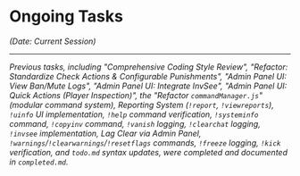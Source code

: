 # Ongoing Tasks
*(Date: Current Session)*

---
*Previous tasks, including "Comprehensive Coding Style Review", "Refactor: Standardize Check Actions & Configurable Punishments", "Admin Panel UI: View Ban/Mute Logs", "Admin Panel UI: Integrate InvSee", "Admin Panel UI: Quick Actions (Player Inspection)", the "Refactor `commandManager.js`" (modular command system), Reporting System (`!report`, `!viewreports`), `!uinfo` UI implementation, `!help` command verification, `!systeminfo` command, `!copyinv` command, `!vanish` logging, `!clearchat` logging, `!invsee` implementation, Lag Clear via Admin Panel, `!warnings`/`!clearwarnings`/`!resetflags` commands, `!freeze` logging, `!kick` verification, and `todo.md` syntax updates, were completed and documented in `completed.md`.*
